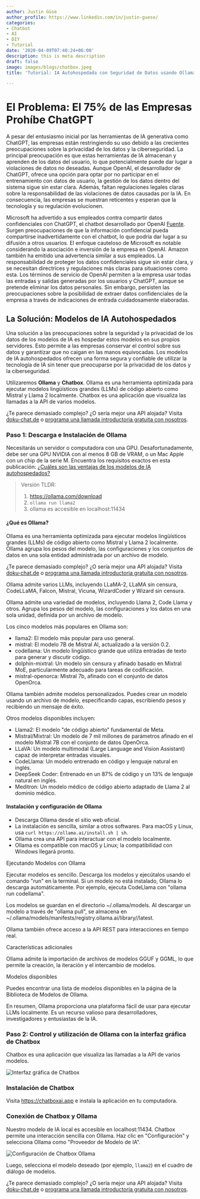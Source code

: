 ```yaml
---
author: Justin Güse
author_profile: https://www.linkedin.com/in/justin-guese/
categories:
- Chatbot
- AI
- DIY
- Tutorial
date: '2020-04-09T07:40:24+06:00'
description: this is meta description
draft: false
image: images/blogs/chatbox.jpeg
title: 'Tutorial: IA Autohospedada con Seguridad de Datos usando Ollama y Chatbox'

---
```

# El Problema: El 75% de las Empresas Prohíbe ChatGPT

A pesar del entusiasmo inicial por las herramientas de IA generativa como ChatGPT, las empresas están restringiendo su uso debido a las crecientes preocupaciones sobre la privacidad de los datos y la ciberseguridad. La principal preocupación es que estas herramientas de IA almacenan y aprenden de los datos del usuario, lo que potencialmente puede dar lugar a violaciones de datos no deseadas. Aunque OpenAI, el desarrollador de ChatGPT, ofrece una opción para optar por no participar en el entrenamiento con datos de usuario, la gestión de los datos dentro del sistema sigue sin estar clara. Además, faltan regulaciones legales claras sobre la responsabilidad de las violaciones de datos causadas por la IA. En consecuencia, las empresas se muestran reticentes y esperan que la tecnología y su regulación evolucionen.

Microsoft ha advertido a sus empleados contra compartir datos confidenciales con ChatGPT, el chatbot desarrollado por OpenAI [Fuente](https://www.businessinsider.com/chatgpt-microsoft-warns-employees-not-to-share-sensitive-data-openai-2023-1). Surgen preocupaciones de que la información confidencial pueda compartirse inadvertidamente con el chatbot, lo que podría dar lugar a su difusión a otros usuarios. El enfoque cauteloso de Microsoft es notable considerando la asociación e inversión de la empresa en OpenAI. Amazon también ha emitido una advertencia similar a sus empleados. La responsabilidad de proteger los datos confidenciales sigue sin estar clara, y se necesitan directrices y regulaciones más claras para situaciones como esta. Los términos de servicio de OpenAI permiten a la empresa usar todas las entradas y salidas generadas por los usuarios y ChatGPT, aunque se pretende eliminar los datos personales. Sin embargo, persisten las preocupaciones sobre la posibilidad de extraer datos confidenciales de la empresa a través de indicaciones de entrada cuidadosamente elaboradas.

## La Solución: Modelos de IA Autohospedados

Una solución a las preocupaciones sobre la seguridad y la privacidad de los datos de los modelos de IA es hospedar estos modelos en sus propios servidores. Esto permite a las empresas conservar el control sobre sus datos y garantizar que no caigan en las manos equivocadas. Los modelos de IA autohospedados ofrecen una forma segura y confiable de utilizar la tecnología de IA sin tener que preocuparse por la privacidad de los datos y la ciberseguridad.

Utilizaremos **Ollama** y **Chatbox**. Ollama es una herramienta optimizada para ejecutar modelos lingüísticos grandes (LLMs) de código abierto como Mistral y Llama 2 localmente. Chatbox es una aplicación que visualiza las llamadas a la API de varios modelos.

¿Te parece demasiado complejo? ¿O sería mejor una API alojada? Visita [doku-chat.de](/de/) o [programa una llamada introductoria gratuita con nosotros](https://datafortress.cloud/de/contact/).

### Paso 1: Descarga e Instalación de Ollama

Necesitarás un servidor o computadora con una GPU. Desafortunadamente, debe ser una GPU NVIDIA con al menos 8 GB de VRAM, o un Mac Apple con un chip de la serie M.
Encuentra los requisitos exactos en esta publicación: [¿Cuáles son las ventajas de los modelos de IA autohospedados?](/de/blog/vorteile-von-selbst-gehosteten-ki-modellen/)

> Versión TLDR:
> 1. https://ollama.com/download
> 2. `ollama run llama2`
> 3. ollama es accesible en localhost:11434

#### ¿Qué es Ollama?

Ollama es una herramienta optimizada para ejecutar modelos lingüísticos grandes (LLMs) de código abierto como Mistral y Llama 2 localmente. Ollama agrupa los pesos del modelo, las configuraciones y los conjuntos de datos en una sola entidad administrada por un archivo de modelo.

¿Te parece demasiado complejo? ¿O sería mejor una API alojada? Visita [doku-chat.de](/de/) o [programa una llamada introductoria gratuita con nosotros](https://datafortress.cloud/de/contact/).

Ollama admite varios LLMs, incluyendo LLaMA-2, LLaMA sin censura, CodeLLaMA, Falcon, Mistral, Vicuna, WizardCoder y Wizard sin censura.

Ollama admite una variedad de modelos, incluyendo Llama 2, Code Llama y otros. Agrupa los pesos del modelo, las configuraciones y los datos en una sola unidad, definida por un archivo de modelo.

Los cinco modelos más populares en Ollama son:

- llama2: El modelo más popular para uso general.
- mistral: El modelo 7B de Mistral AI, actualizado a la versión 0.2.
- codellama: Un modelo lingüístico grande que utiliza entradas de texto para generar y discutir código.
- dolphin-mixtral: Un modelo sin censura y afinado basado en Mixtral MoE, particularmente adecuado para tareas de codificación.
- mistral-openorca: Mistral 7b, afinado con el conjunto de datos OpenOrca.


Ollama también admite modelos personalizados. Puedes crear un modelo usando un archivo de modelo, especificando capas, escribiendo pesos y recibiendo un mensaje de éxito.

Otros modelos disponibles incluyen:

- Llama2: El modelo "de código abierto" fundamental de Meta.
- Mistral/Mixtral: Un modelo de 7 mil millones de parámetros afinado en el modelo Mistral 7B con el conjunto de datos OpenOrca.
- LLaVA: Un modelo multimodal (Large Language and Vision Assistant) capaz de interpretar entradas visuales.
- CodeLlama: Un modelo entrenado en código y lenguaje natural en inglés.
- DeepSeek Coder: Entrenado en un 87% de código y un 13% de lenguaje natural en inglés.
- Meditron: Un modelo médico de código abierto adaptado de Llama 2 al dominio médico.


#### Instalación y configuración de Ollama

- Descarga Ollama desde el sitio web oficial.
- La instalación es sencilla, similar a otros softwares. Para macOS y Linux, usa `curl https://ollama.ai/install.sh | sh`.
- Ollama crea una API para interactuar con el modelo localmente.
- Ollama es compatible con macOS y Linux; la compatibilidad con Windows llegará pronto.


Ejecutando Modelos con Ollama

Ejecutar modelos es sencillo. Descarga los modelos y ejecútalos usando el comando "run" en la terminal. Si un modelo no está instalado, Ollama lo descarga automáticamente. Por ejemplo, ejecuta CodeLlama con "ollama run codellama".

Los modelos se guardan en el directorio ~/.ollama/models. Al descargar un modelo a través de "ollama pull", se almacena en ~/.ollama/models/manifests/registry.ollama.ai/library/<model-family>/latest.

Ollama también ofrece acceso a la API REST para interacciones en tiempo real.

Características adicionales

Ollama admite la importación de archivos de modelos GGUF y GGML, lo que permite la creación, la iteración y el intercambio de modelos.

Modelos disponibles

Puedes encontrar una lista de modelos disponibles en la página de la Biblioteca de Modelos de Ollama.

En resumen, Ollama proporciona una plataforma fácil de usar para ejecutar LLMs localmente. Es un recurso valioso para desarrolladores, investigadores y entusiastas de la IA.

### Paso 2: Control y utilización de Ollama con la interfaz gráfica de Chatbox

Chatbox es una aplicación que visualiza las llamadas a la API de varios modelos.

![Interfaz gráfica de Chatbox](/images/blogs/chatbox.png)

### Instalación de Chatbox

Visita https://chatboxai.app e instala la aplicación en tu computadora.


### Conexión de Chatbox y Ollama

Nuestro modelo de IA local es accesible en localhost:11434. Chatbox permite una interacción sencilla con Ollama. Haz clic en "Configuración" y selecciona Ollama como "Proveedor de Modelo de IA".

![Configuración de Chatbox Ollama](/images/blogs/chatbox-settings.png)

Luego, selecciona el modelo deseado (por ejemplo, `llama2`) en el cuadro de diálogo de modelos.

¿Te parece demasiado complejo? ¿O sería mejor una API alojada? Visita [doku-chat.de](/de/) o [programa una llamada introductoria gratuita con nosotros](https://datafortress.cloud/de/contact/).
